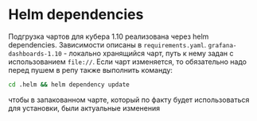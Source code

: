 # Helm dependencies
Подгрузка чартов для кубера 1.10 реализована через helm dependencies. Зависимости описаны в `requirements.yaml`. `grafana-dashboards-1.10` - локально хранящийся чарт, путь к нему задан с использованием `file://`.
Если чарт изменяется, то обязательно надо перед пушем в репу также выполнить команду:
```bash
cd .helm && helm dependency update
```
чтобы в запакованном чарте, который по факту будет использоваться для установки, были актуальные изменения